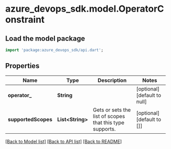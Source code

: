 # azure_devops_sdk.model.OperatorConstraint

## Load the model package
```dart
import 'package:azure_devops_sdk/api.dart';
```

## Properties
Name | Type | Description | Notes
------------ | ------------- | ------------- | -------------
**operator_** | **String** |  | [optional] [default to null]
**supportedScopes** | **List&lt;String&gt;** | Gets or sets the list of scopes that this type supports. | [optional] [default to []]

[[Back to Model list]](../README.md#documentation-for-models) [[Back to API list]](../README.md#documentation-for-api-endpoints) [[Back to README]](../README.md)


